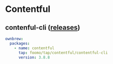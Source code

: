 # Contentful

## contenful-cli ([releases](https://github.com/contentful/contentful-cli/releases))

```yaml
ownbrew:
  packages:
    - name: contentful
      tap: foomo/tap/contentful/contentful-cli
      version: 3.8.8
```
